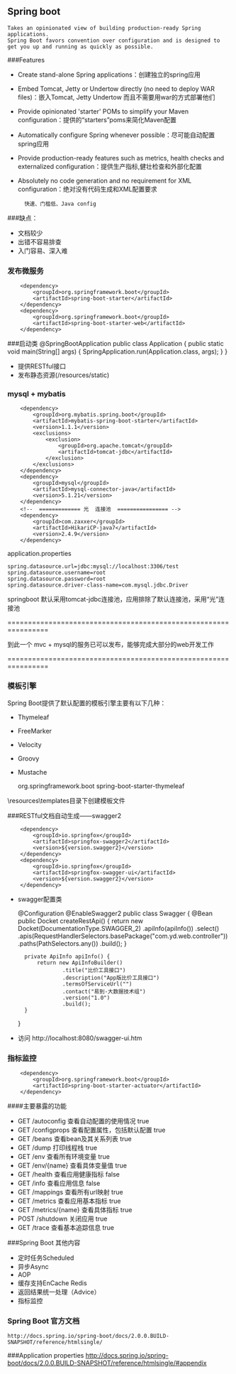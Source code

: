 ## Spring boot
    Takes an opinionated view of building production-ready Spring applications. 
    Spring Boot favors convention over configuration and is designed to get you up and running as quickly as possible.

###Features
- Create stand-alone Spring applications：创建独立的spring应用
- Embed Tomcat, Jetty or Undertow directly (no need to deploy WAR files)：嵌入Tomcat, Jetty Undertow 而且不需要用war的方式部署他们
- Provide opinionated 'starter' POMs to simplify your Maven configuration：提供的“starters”poms来简化Maven配置
- Automatically configure Spring whenever possible：尽可能自动配置spring应用
- Provide production-ready features such as metrics, health checks and externalized configuration：提供生产指标,健壮检查和外部化配置
- Absolutely no code generation and no requirement for XML configuration：绝对没有代码生成和XML配置要求

        快速、门槛低、Java config

###缺点：
- 文档较少
- 出错不容易排查
- 入门容易、深入难


### 发布微服务
    
        <dependency>
            <groupId>org.springframework.boot</groupId>
            <artifactId>spring-boot-starter</artifactId>
        </dependency>
        <dependency>
            <groupId>org.springframework.boot</groupId>
            <artifactId>spring-boot-starter-web</artifactId>
        </dependency>
        
###启动类
        @SpringBootApplication
        public class Application {
            public static void main(String[] args) {
                SpringApplication.run(Application.class, args);
            }
        }
   
        
-   提供RESTful接口
-   发布静态资源(/resources/static)

### mysql + mybatis
        <dependency>
            <groupId>org.mybatis.spring.boot</groupId>
            <artifactId>mybatis-spring-boot-starter</artifactId>
            <version>1.1.1</version>
            <exclusions>
                <exclusion>
                    <groupId>org.apache.tomcat</groupId>
                    <artifactId>tomcat-jdbc</artifactId>
                </exclusion>
            </exclusions>
        </dependency>
        <dependency>
            <groupId>mysql</groupId>
            <artifactId>mysql-connector-java</artifactId>
            <version>5.1.21</version>
        </dependency>
        <!--  ============= 光  连接池  ================ -->
        <dependency>
            <groupId>com.zaxxer</groupId>
            <artifactId>HikariCP-java7</artifactId>
            <version>2.4.9</version>
        </dependency>
        
application.properties       
    
    spring.datasource.url=jdbc:mysql://localhost:3306/test
    spring.datasource.username=root
    spring.datasource.password=root
    spring.datasource.driver-class-name=com.mysql.jdbc.Driver
    
springboot 默认采用tomcat-jdbc连接池，应用排除了默认连接池，采用“光”连接池



================================================================

到此一个 mvc + mysql的服务已可以发布，能够完成大部分的web开发工作

================================================================

### 模板引擎 
Spring Boot提供了默认配置的模板引擎主要有以下几种：
-   Thymeleaf
-   FreeMarker
-   Velocity
-   Groovy
-   Mustache


    <dependency>
        <groupId>org.springframework.boot</groupId>
        <artifactId>spring-boot-starter-thymeleaf</artifactId>
    </dependency>

\resources\templates目录下创建模板文件


###RESTful文档自动生成——swagger2

        <dependency>
            <groupId>io.springfox</groupId>
            <artifactId>springfox-swagger2</artifactId>
            <version>${version.swagger2}</version>
        </dependency>
        <dependency>
            <groupId>io.springfox</groupId>
            <artifactId>springfox-swagger-ui</artifactId>
            <version>${version.swagger2}</version>
        </dependency>

- swagger配置类


    @Configuration
    @EnableSwagger2
    public class Swagger {
        @Bean
        public Docket createRestApi() {
            return new Docket(DocumentationType.SWAGGER_2)
                    .apiInfo(apiInfo())
                    .select()
                    .apis(RequestHandlerSelectors.basePackage("com.yd.web.controller"))
                    .paths(PathSelectors.any())
                    .build();
        }
   
        private ApiInfo apiInfo() {
            return new ApiInfoBuilder()
                    .title("比价工具接口")
                    .description("App版比价工具接口")
                    .termsOfServiceUrl("")
                    .contact("易到-大数据技术组")
                    .version("1.0")
                    .build();
        }
   
    }

- 访问 http://localhost:8080/swagger-ui.htm

### 指标监控
        <dependency>
            <groupId>org.springframework.boot</groupId>
            <artifactId>spring-boot-starter-actuator</artifactId>
        </dependency>   
    
####主要暴露的功能

- GET	/autoconfig	查看自动配置的使用情况	true
- GET	/configprops	查看配置属性，包括默认配置	true
- GET	/beans	查看bean及其关系列表	true
- GET	/dump	打印线程栈	true
- GET	/env	查看所有环境变量	true
- GET	/env/{name}	查看具体变量值	true
- GET	/health	查看应用健康指标	false
- GET	/info	查看应用信息	false
- GET	/mappings	查看所有url映射	true
- GET	/metrics	查看应用基本指标	true
- GET	/metrics/{name}	查看具体指标	true
- POST	/shutdown	关闭应用	true
- GET	/trace	查看基本追踪信息	true

###Spring Boot 其他内容
- 定时任务Scheduled
- 异步Async
- AOP
- 缓存支持EnCache Redis
- 返回结果统一处理（Advice）
- 指标监控 

### Spring Boot 官方文档
    http://docs.spring.io/spring-boot/docs/2.0.0.BUILD-SNAPSHOT/reference/htmlsingle/
    
###Application properties
    http://docs.spring.io/spring-boot/docs/2.0.0.BUILD-SNAPSHOT/reference/htmlsingle/#appendix

